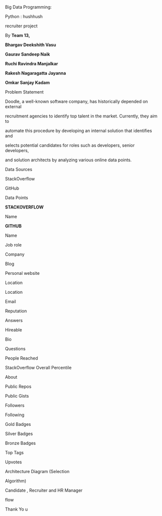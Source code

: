 ﻿<a name="br1"></a> 

Big Data Programming:

Python : hushhush

recruiter project

By **Team 13,**

**Bhargav Deekshith Vasu**

**Gaurav Sandeep Naik**

**Ruchi Ravindra Manjalkar**

**Rakesh Nagaragatta Jayanna**

**Omkar Sanjay Kadam**



<a name="br2"></a> 

Problem Statement

Doodle, a well-known software company, has historically depended on external

recruitment agencies to identify top talent in the market. Currently, they aim to

automate this procedure by developing an internal solution that identifies and

selects potential candidates for roles such as developers, senior developers,

and solution architects by analyzing various online data points.



<a name="br3"></a> 

Data Sources

StackOverflow

GitHub



<a name="br4"></a> 

Data Points

**STACKOVERFLOW**

Name

**GITHUB**

Name

Job role

Company

Blog

Personal website

Location

Location

Email

Reputation

Answers

Hireable

Bio

Questions

People Reached

StackOverflow Overall Percentile

About

Public Repos

Public Gists

Followers

Following

Gold Badges

Silver Badges

Bronze Badges

Top Tags

Upvotes



<a name="br5"></a> 

Architecture Diagram (Selection

Algorithm)



<a name="br6"></a> 

Candidate , Recruiter and HR Manager

flow



<a name="br7"></a> 

Thank Yo u

